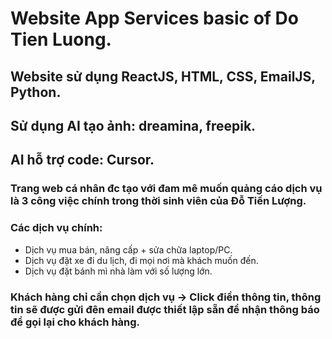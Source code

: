 # Website App Services basic of Do Tien Luong.
## Website sử dụng ReactJS, HTML, CSS, EmailJS, Python.
## Sử dụng AI tạo ảnh: dreamina, freepik.
## AI hỗ trợ code: Cursor.

### Trang web cá nhân đc tạo với đam mê muốn quảng cáo dịch vụ là 3 công việc chính trong thời sinh viên của Đỗ Tiến Lượng. 
### Các dịch vụ chính: 
+ Dịch vụ mua bán, nâng cấp + sửa chữa laptop/PC.
+ Dịch vụ đặt xe đi du lịch, đi mọi nơi mà khách muốn đến.
+ Dịch vụ đặt bánh mì nhà làm với số lượng lớn. 

### Khách hàng chỉ cần chọn dịch vụ -> Click điền thông tin, thông tin sẽ được gửi đên email được thiết lập sẵn để nhận thông báo để gọi lại cho khách hàng. 


